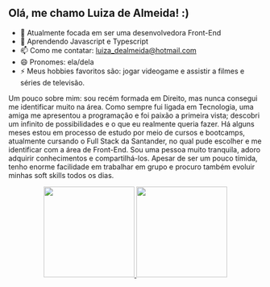 ## Olá, me chamo Luiza de Almeida! :)

- 🔭 Atualmente focada em ser uma desenvolvedora Front-End
- 🌱 Aprendendo Javascript e Typescript
- 📫 Como me contatar: luiza_dealmeida@hotmail.com
- 😄 Pronomes: ela/dela
- ⚡ Meus hobbies favoritos são: jogar videogame e assistir a filmes e séries de televisão.

Um pouco sobre mim: sou recém formada em Direito, mas nunca consegui me identificar muito na área. Como sempre fui ligada em Tecnologia, uma amiga me apresentou a programação e foi paixão a primeira vista; descobri um infinito de possibilidades e o que eu realmente queria fazer. Há alguns meses estou em processo de estudo por meio de cursos e bootcamps, atualmente cursando o Full Stack da Santander, no qual pude escolher e me identificar com a área de Front-End. Sou uma pessoa muito tranquila, adoro adquirir conhecimentos e compartilhá-los. Apesar de ser um pouco tímida, tenho enorme facilidade em trabalhar em grupo e procuro também evoluir minhas soft skills todos os dias.

<div align="center">
  <a href="https://github.com/luizaadev">
  <img height="180em" src="https://github-readme-stats.vercel.app/api?username=luizaadev&show_icons=true&theme=dracula&include_all_commits=true&count_private=true"/>
  <img height="180em" src="https://github-readme-stats.vercel.app/api/top-langs/?username=luizaadev&layout=compact&langs_count=7&theme=dracula"/>
</div>

